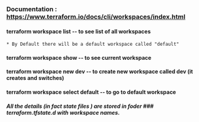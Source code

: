 ### Documentation : https://www.terraform.io/docs/cli/workspaces/index.html

#### terraform workspace list     -- to see list of all workspaces
    * By Default there will be a default workspace called "default"
    
#### terraform workspace show     -- to see current workspace
#### terraform workspace new dev  -- to create new workspace called dev (it creates and switches)
#### terraform workspace select default -- to go to default workspace


##### All the details (in fact state files ) are stored in foder ### terraform.tfstate.d with workspace names.
